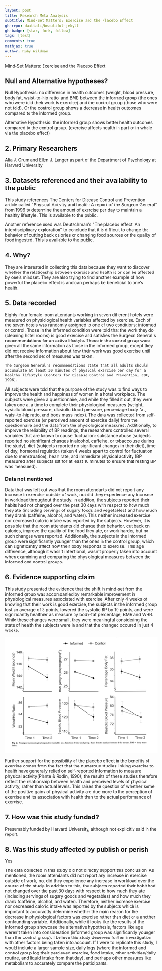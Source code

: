```yaml
---
layout: post
title: Research Meta Analysis
subtitle: Mind-Set Matters; Exercise and the Placebo Effect
gh-repo: daattali/beautiful-jekyll
gh-badge: [star, fork, follow]
tags: [test]
comments: true
mathjax: true
author: Ruby Wildman
---
```


[Mind-Set Matters: Exercise and the Placebo Effect](https://www-jstor-org.horacemann.idm.oclc.org/stable/40064598?searchText=%28ti%3A%28placebo%29%29&searchUri=%2Faction%2FdoAdvancedSearch%3Fq0%3Dplacebo%26f0%3Dti%26c1%3DAND%26f1%3Dall%26acc%3Don%26so%3Drel%26efqs%3DeyJjdHkiOlsiYW05MWNtNWhiQT09Il19&ab_segments=0%2Fbasic_search_gsv2%2Fcontrol&refreqid=fastly-default%3A07488dfcf1bceb5eeed3b3dbe306ba26)

## Null and Alternative hypotheses?
Null Hypothesis: no difference in health outcomes (weight, blood pressure, body fat, waist-to-hip ratio, and BMI) between the informed group (the ones who were told their work is exercise) and the control group (those who were not told). Or the control group shows a decrease in health outcomes compared to the informed group.

Alternative Hypothesis: the informed group shows better health outcomes compared to the control group. (exercise affects health in part or in whole via the placebo effect)


## 2. Primary Researchers
Alia J. Crum and Ellen J. Langer as part of the Department of Psychology at Harvard University

## 3.  Datasets referenced and their availability to the public
This study references The Centers for Disease Control and Prevention article called "Physical Activity and health: A report of the Surgeon General" from 1996 to determine the amount of exercise per day to maintain a healthy lifestyle. This is available to the public.  

Another reference used was Deutschman's "The placebo effect: An interdisciplinary exploration" to conclude that it is difficult to change the behavior of cutting back calories or changing food sources or the quality of food ingested. This is available to the public.


## 4. Why?
They are interested in collecting this data because they want to discover whether the relationship between exercise and health is or can be affected by one’s mindset. They are also trying to find another example of how powerful the placebo effect is and can perhaps be beneficial to one’s health.

## 5. Data recorded 
Eighty-four female room attendants working in seven different hotels were measured on physiological health variables affected by exercise. Each of the seven hotels was randomly assigned to one of two conditions: informed or control. Those in the informed condition were told that the work they do (cleaning hotel rooms) is good exercise and satisfies the Surgeon General's recommendations for an active lifestyle. Those in the control group were given all the same information as those in the informed group, except they did not receive information about how their work was good exercise until after the second set of measures was taken. 

~~~
The Surgeon General's recommendations state that all adults should accumulate at least 30 minutes of physical exercise per day for a healthy lifestyle (Centers for Disease Control and Prevention, CDC, 1996).
~~~


All subjects were told that the purpose of the study was to find ways to improve the health and happiness of women in a hotel workplace. The subjects were given a questionnaire, and while they filled it out, they were taken one at a time to complete their physiological measures (weight, systolic blood pressure, diastolic blood pressure, percentage body fat, waist-to-hip ratio, and body mass index). The data was collected from self-reported exercise (or perceived amount of exercise daily) from the questionnaire and the data from the physiological measures. Additionally, to improve the reliability of BP readings, the researchers controlled several variables that are known to cause fluctuation: substance abuse (subjects reported no significant changes in alcohol, caffeine, or tobacco use during the study), diet (subjects reported no significant changes in their diet), time of day, hormonal regulation (taken 4 weeks apart to control for fluctuation due to menstruation), heart rate, and immediate physical activity (BP measured after subjects sat for at least 10 minutes to ensure that resting BP was measured). 

### Data not mentioned
Data that was left out was that the room attendants did not report any increase in exercise outside of work, not did they experience any increase in workload throughout the study. In addition, the subjects reported their habits had not changed over the past 30 days with respect to how much they ate (including servings of sugary foods and vegetables) and how much they drank (caffeine, alcohol, and water). This neither increased exercise nor decreased caloric intake was reported by the subjects. However, it is possible that the room attendants did change their behavior, cut back on calories, improve the quality of the food they ate, or work harder, but no such changes were reported. Additionally, the subjects in the informed group were significantly younger than the ones in the control group, which can significantly affect how their body responds to exercise. This age difference, although it wasn't intentional, wasn't properly taken into account when examining and comparing the physiological measures between the informed and control groups. 

## 6. Evidence supporting claim
This study presented the evidence that the shift in mind-set from the informed group was accompanied by remarkable improvement in physiological measures associated with exercise. After only 4 weeks of knowing that their work is good exercise, the subjects in the informed group lost an average of 3 points, lowered the systolic BP by 10 points, and were significantly healthier as measure by body-fat percentage, BMR and WHR. While these changes were small, they were meaningful considering the state of health the subjects were in and that the changed occured in just 4 weeks. 


![Result](/assets/img/results.png)


Further support for the possibility of the placebo effect in the benefits of exercise comes from the fact that the numerous studies linking exercise to health have generally relied on self-reported information to measure physical activity(Plante & Rodin, 1990); the results of these studies therefore reflect the relationship between health and perceived levels of physical activity, rather than actual levels. This raises the question of whether some of the positive gains of physical activity are due more to the perception of exercise and its association with health than to the actual performance of exercise. 


## 7. How was this study funded?
Presumably funded by Harvard University, although not explicitly said in the report. 


## 8. Was this study affected by publish or perish 
Yes

The data collected in this study did not directly support this conclusion. As mentioned, the room attendants did not report any increase in exercise outside of work, not did they experience any increase in workload over the course of the study. In addition to this, the subjects reported their habit had not changed over the past 30 days with respect to how much they ate (including servings of sugary goods and vegetables) and how much they drank (caffeine, alcohol, and water). Therefore, neither increase exercise nor decreased caloric intake was reported by the subjects which is important to accuractly determine whether the main reason for the decrease in physiological factors was exercise rather than diet or a another confounding variable. Additionally, while it looks like the results of the informed group showcase the alternative hypothesis, factors like age weren't taken into consideration (informed group was significantly younger than the control group). I believe this study deserves further investigation with other factors being taken into account. If I were to replicate this study, I would include a larger sample size, daily logs (where the informed and control group log their percieved exercise, food intake, other activities/daily routine, and liquid intake from that day), and perhaps other measures like metabolism to accurately compare the participants. 

